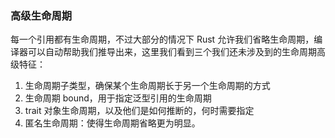 ### 高级生命周期

每一个引用都有生命周期，不过大部分的情况下 Rust 允许我们省略生命周期，编译器可以自动帮助我们推导出来，这里我们看到三个我们还未涉及到的生命周期高级特征：

1. 生命周期子类型，确保某个生命周期长于另一个生命周期的方式
2. 生命周期 bound，用于指定泛型引用的生命周期
3. trait 对象生命周期，以及他们是如何推断的，何时需要指定
4. 匿名生命周期：使得生命周期省略更为明显。

